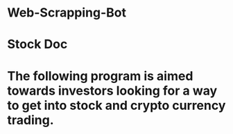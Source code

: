 # Web-Scrapping-Bot
# Stock Doc 
# The following program is aimed towards investors looking for a way to get into stock and crypto currency trading. 
